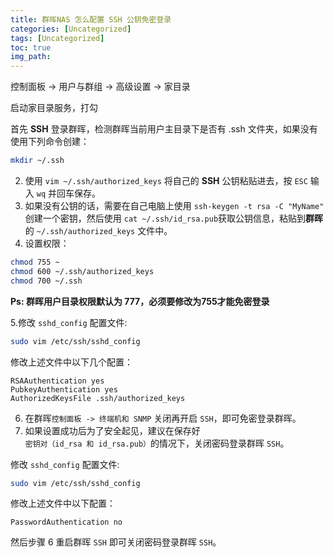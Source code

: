 ```yaml
---
title: 群晖NAS 怎么配置 SSH 公钥免密登录
categories: [Uncategorized]
tags: [Uncategorized]
toc: true
img_path: 
---
```


控制面板 -> 用户与群组 -> 高级设置 -> 家目录

启动家目录服务，打勾

首先 **SSH** 登录群晖，检测群晖当前用户主目录下是否有 .ssh 文件夹，如果没有使用下列命令创建：

```bash
mkdir ~/.ssh
```

2. 使用 `vim ~/.ssh/authorized_keys` 将自己的 **SSH** 公钥粘贴进去，按 `ESC` 输入 `wq` 并回车保存。
3. 如果没有公钥的话，需要在自己电脑上使用 `ssh-keygen -t rsa -C "MyName"` 创建一个密钥，然后使用 `cat ~/.ssh/id_rsa.pub`获取公钥信息，粘贴到**群晖**的 `~/.ssh/authorized_keys` 文件中。
4. 设置权限：

```bash
chmod 755 ~
chmod 600 ~/.ssh/authorized_keys
chmod 700 ~/.ssh
```

**Ps: 群晖用户目录权限默认为 777，必须要修改为755才能免密登录**

5.修改 `sshd_config` 配置文件:

```bash
sudo vim /etc/ssh/sshd_config
```

修改上述文件中以下几个配置：

```text
RSAAuthentication yes
PubkeyAuthentication yes
AuthorizedKeysFile .ssh/authorized_keys
```

6. 在群晖`控制面板 -> 终端机和 SNMP` 关闭再开启 `SSH`，即可免密登录群晖。
7. 如果设置成功后为了安全起见，建议在保存好 `密钥对（id_rsa 和 id_rsa.pub）`的情况下，关闭密码登录群晖 `SSH`。

修改 `sshd_config` 配置文件:

```bash
sudo vim /etc/ssh/sshd_config
```

修改上述文件中以下配置：

```text
PasswordAuthentication no
```

然后步骤 6 重启群晖 `SSH` 即可关闭密码登录群晖 `SSH`。